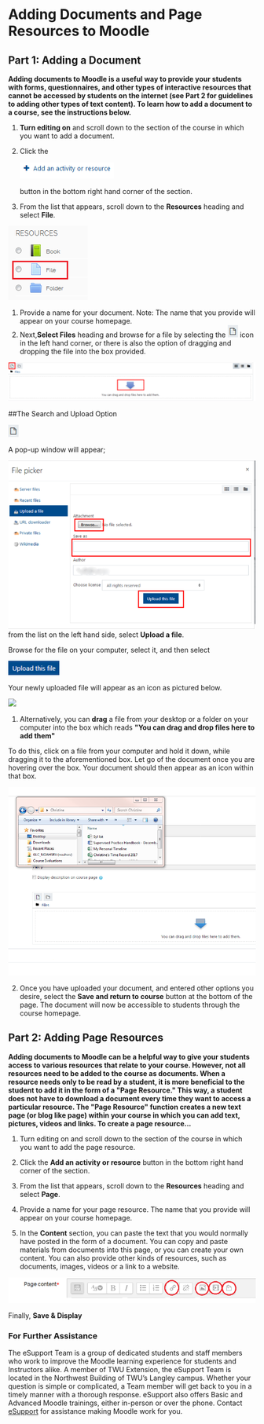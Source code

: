 # Adding Documents and Page Resources to Moodle

## Part 1: Adding a Document

 **Adding documents to Moodle is a useful way to provide your students with forms, questionnaires, and other types of interactive resources that cannot be accessed by students on the internet \(see Part 2 for guidelines to adding other types of text content\). To learn how to add a document to a course, see the instructions below.**

1. **Turn editing on** and scroll down to the section of the course in which you want to add a document.
2. Click the

   ![](../.gitbook/assets/adding-documents-1.png)

    button in the bottom right hand corner of the section.

3. From the list that appears, scroll down to the **Resources** heading and select **File**.

![](../.gitbook/assets/adding-documents-2.png)

1. Provide a name for your document. Note: The name that you provide will appear on your course homepage.
2. Next,**Select Files** heading and browse for a file by selecting the ![](../.gitbook/assets/adding-documents-3.png) icon in the left hand corner, or there is also the option of dragging and dropping the file into the box provided.

![](../.gitbook/assets/adding-documents-4.png)


##The Search and Upload Option

![](../.gitbook/assets/adding-documents-3.png)

 A pop-up window will appear;

![](../.gitbook/assets/adding-documents-5.png) from the list on the left hand side, select **Upload a file**.

Browse for the file on your computer, select it, and then select

![](../.gitbook/assets/adding-documents-6.png)

Your newly uploaded file will appear as an icon as pictured below.

![](../.gitbook/assets/assets/adding-documents-7.png)

1. Alternatively, you can **drag** a file from your desktop or a folder on your computer into the box which reads **"You can drag and drop files here to add them"**

To do this, click on a file from your computer and hold it down, while dragging it to the aforementioned box. Let go of the document once you are hovering over the box. Your document should then appear as an icon within that box.

   ![](../.gitbook/assets/adding-documents-8.gif)

2. Once you have uploaded your document, and entered other options you desire, select the **Save and return to course** button at the bottom of the page. The document will now be accessible to students through the course homepage.

## Part 2: Adding Page Resources

 **Adding documents to Moodle can be a helpful way to give your students access to various resources that relate to your course. However, not all resources need to be added to the course as documents. When a resource needs only to be read by a student, it is more beneficial to the student to add it in the form of a "Page Resource." This way, a student does not have to download a document every time they want to access a particular resource. The "Page Resource" function creates a new text page \(or blog like page\) within your course in which you can add text, pictures, videos and links. To create a page resource...**

1. Turn editing on and scroll down to the section of the course in which you want to add the page resource.

2. Click the **Add an activity or resource** button in the bottom right hand corner of the section.

3. From the list that appears, scroll down to the **Resources** heading and select **Page**.

4. Provide a name for your page resource. The name that you provide will appear on your course homepage.
5. In the **Content** section, you can paste the text that you would normally have posted in the form of a document. You can copy and paste materials from documents into this page, or you can create your own content. You can also provide other kinds of resources, such as documents, images, videos or a link to a website.

![](../.gitbook/assets/page-content.png)

Finally, **Save & Display**

### For Further Assistance

The eSupport Team is a group of dedicated students and staff members who work to improve the Moodle learning experience for students and Instructors alike. A member of TWU Extension, the eSupport Team is located in the Northwest Building of TWU’s Langley campus. Whether your question is simple or complicated, a Team member will get back to you in a timely manner with a thorough response. eSupport also offers Basic and Advanced Moodle trainings, either in-person or over the phone. Contact [eSupport](https://trinitywestern.teamdynamix.com/TDClient/Requests/ServiceDet?ID=16141) for assistance making Moodle work for you.
